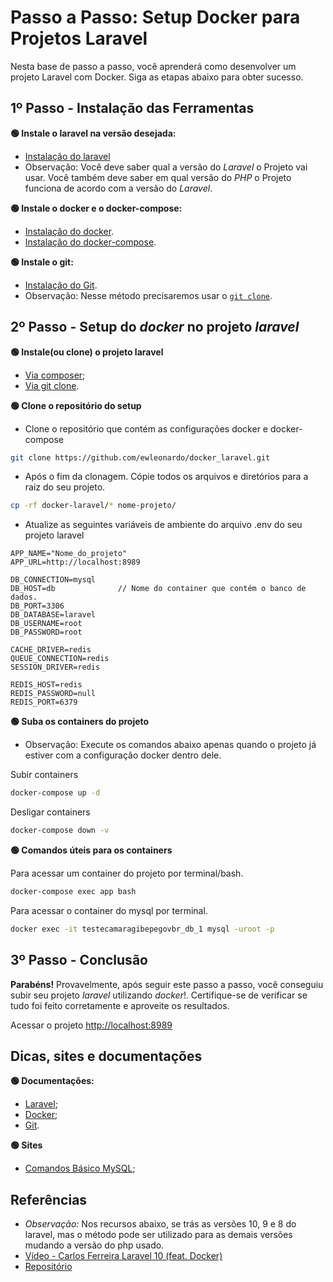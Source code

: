 # Passo a Passo: Setup Docker para Projetos Laravel

Nesta base de passo a passo, você aprenderá como desenvolver um projeto Laravel com Docker. Siga as etapas abaixo para obter sucesso.

## 1º Passo - Instalação das Ferramentas

**🟢 Instale o laravel na versão desejada:**

-   [Instalação do laravel](https://laravel.com/docs/master#your-first-laravel-project)
-   Observação: Você deve saber qual a versão do _Laravel_ o Projeto vai usar. Você também deve saber em qual versão do _PHP_ o Projeto funciona de acordo com a versão do _Laravel_.

**🟢 Instale o docker e o docker-compose:**

-   [Instalação do docker](https://docs.docker.com/get-docker/).
-   [Instalação do docker-compose](https://docs.docker.com/compose/install/).

**🟢 Instale o git:**

-   [Instalação do Git](https://github.com/git-guides/install-git).
-   Observação: Nesse método precisaremos usar o [`git clone`](https://docs.github.com/pt/repositories/creating-and-managing-repositories/cloning-a-repository).

## 2º Passo - Setup do _docker_ no projeto _laravel_

**🟢 Instale(ou clone) o projeto laravel**

-   [Via composer](https://www.diegobrocanelli.com.br/mysql/comandos-basicos-mysql-no-terminal/);
-   [Via git clone](https://github.com/laravel/laravel).

**🟢 Clone o repositório do setup**

-   Clone o repositório que contém as configurações docker e docker-compose

```sh
git clone https://github.com/ewleonardo/docker_laravel.git
```

-   Após o fim da clonagem. Cópie todos os arquivos e diretórios para a raiz do seu projeto.

```sh
cp -rf docker-laravel/* nome-projeto/
```

-   Atualize as seguintes variáveis de ambiente do arquivo .env do seu projeto laravel

```dosini
APP_NAME="Nome_do_projeto"
APP_URL=http://localhost:8989

DB_CONNECTION=mysql
DB_HOST=db              // Nome do container que contém o banco de dados.
DB_PORT=3306
DB_DATABASE=laravel
DB_USERNAME=root
DB_PASSWORD=root

CACHE_DRIVER=redis
QUEUE_CONNECTION=redis
SESSION_DRIVER=redis

REDIS_HOST=redis
REDIS_PASSWORD=null
REDIS_PORT=6379
```

**🟢 Suba os containers do projeto**

-   Observação: Execute os comandos abaixo apenas quando o projeto já estiver com a configuração docker dentro dele.

Subir containers

```sh
docker-compose up -d
```

Desligar containers

```sh
docker-compose down -v
```

**🟢 Comandos úteis para os containers**

Para acessar um container do projeto por terminal/bash.

```sh
docker-compose exec app bash
```

Para acessar o container do mysql por terminal.

```sh
docker exec -it testecamaragibepegovbr_db_1 mysql -uroot -p
```

## 3º Passo - Conclusão

**Parabéns!**
Provavelmente, após seguir este passo a passo, você conseguiu subir seu projeto _laravel_ utilizando _docker_!. Certifique-se de verificar se tudo foi feito corretamente e aproveite os resultados.

Acessar o projeto
[http://localhost:8989](http://localhost:8989)

## Dicas, sites e documentações

**🟢 Documentações:**

- [Laravel](https://laravel.com/);
- [Docker](https://docs.docker.com/);
- [Git](https://docs.github.com/pt).

**🟢 Sites**

- [Comandos Básico MySQL](https://www.diegobrocanelli.com.br/mysql/comandos-basicos-mysql-no-terminal/);

## Referências

-   _Observação:_ Nos recursos abaixo, se trás as versões 10, 9 e 8 do laravel, mas o método pode ser utilizado para as demais versões mudando a versão do php usado.
-   [Vídeo - Carlos Ferreira Laravel 10 (feat. Docker)](https://www.youtube.com/watch?v=oz9K3jtFUvI)
-   [Repositório](https://github.com/especializati/setup-docker-laravel.git)
